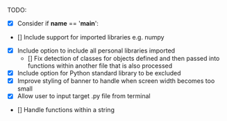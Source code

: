 
TODO:

- [X] Consider if __name__ == '__main__':
- [] Include support for imported libraries e.g. numpy
- [X] Include option to include all personal libraries imported
  - [] Fix detection of classes for objects defined and then passed into functions within another file that is also processed
- [X] Include option for Python standard library to be excluded
- [X] Improve styling of banner to handle when screen width becomes too small
- [X] Allow user to input target .py file from terminal
- [] Handle functions within a string

